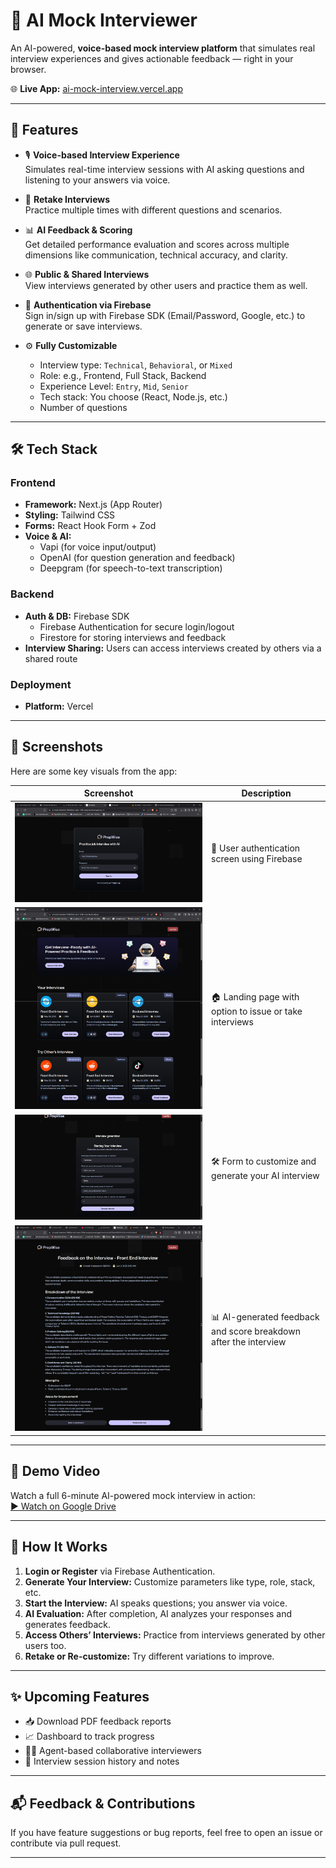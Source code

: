 # 🎤 AI Mock Interviewer

An AI-powered, **voice-based mock interview platform** that simulates real interview experiences and gives actionable feedback — right in your browser.

🌐 **Live App:** [ai-mock-interview.vercel.app](https://ai-mock-interview-a8r3qg1s9-rudra-1509s-projects.vercel.app/)

---

## 🚀 Features

- 🎙️ **Voice-based Interview Experience**  
  Simulates real-time interview sessions with AI asking questions and listening to your answers via voice.

- 🔁 **Retake Interviews**  
  Practice multiple times with different questions and scenarios.

- 📊 **AI Feedback & Scoring**  
  Get detailed performance evaluation and scores across multiple dimensions like communication, technical accuracy, and clarity.

- 🌐 **Public & Shared Interviews**  
  View interviews generated by other users and practice them as well.

- 🔐 **Authentication via Firebase**  
  Sign in/sign up with Firebase SDK (Email/Password, Google, etc.) to generate or save interviews.

- ⚙️ **Fully Customizable**  
  - Interview type: `Technical`, `Behavioral`, or `Mixed`
  - Role: e.g., Frontend, Full Stack, Backend
  - Experience Level: `Entry`, `Mid`, `Senior`
  - Tech stack: You choose (React, Node.js, etc.)
  - Number of questions

---

## 🛠️ Tech Stack

### Frontend
- **Framework:** Next.js (App Router)
- **Styling:** Tailwind CSS
- **Forms:** React Hook Form + Zod
- **Voice & AI:**
  - Vapi (for voice input/output)
  - OpenAI (for question generation and feedback)
  - Deepgram (for speech-to-text transcription)

### Backend
- **Auth & DB:** Firebase SDK
  - Firebase Authentication for secure login/logout
  - Firestore for storing interviews and feedback
- **Interview Sharing:** Users can access interviews created by others via a shared route

### Deployment
- **Platform:** Vercel

---

## 📸 Screenshots

Here are some key visuals from the app:

| Screenshot | Description |
|------------|-------------|
| ![Sign In](./public/assets/sign-in.png) | 🔐 User authentication screen using Firebase |
| ![Home Page](./public//assets/land-page.png) | 🏠 Landing page with option to issue or take interviews |
| ![Issue Interview](./public/assets/issue-interview.png) | 🛠️ Form to customize and generate your AI interview |
| ![Evaluation](./public/assets/eval.png) | 📊 AI-generated feedback and score breakdown after the interview |

---

## 🎥 Demo Video

Watch a full 6-minute AI-powered mock interview in action:  
[▶️ Watch on Google Drive](https://drive.google.com/file/d/1qoblOX0HrSB5v2XxKTSn4pJBE4yVNvlD/view?usp=sharing)


---

## 🧠 How It Works

1. **Login or Register** via Firebase Authentication.
2. **Generate Your Interview:** Customize parameters like type, role, stack, etc.
3. **Start the Interview:** AI speaks questions; you answer via voice.
4. **AI Evaluation:** After completion, AI analyzes your responses and generates feedback.
5. **Access Others’ Interviews:** Practice from interviews generated by other users too.
6. **Retake or Re-customize:** Try different variations to improve.

---

## ✨ Upcoming Features

- 📥 Download PDF feedback reports
- 📈 Dashboard to track progress
- 🧑‍💻 Agent-based collaborative interviewers
- 💾 Interview session history and notes

---

## 📬 Feedback & Contributions

If you have feature suggestions or bug reports, feel free to open an issue or contribute via pull request.

---

